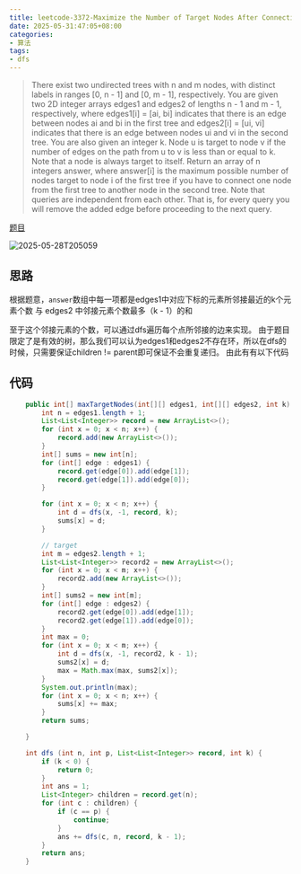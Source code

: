 ```yaml
---
title: leetcode-3372-Maximize the Number of Target Nodes After Connecting Trees I
date: 2025-05-31:47:05+08:00
categories: 
- 算法
tags: 
- dfs
---
```


> There exist two undirected trees with n and m nodes, with distinct labels in ranges [0, n - 1] and [0, m - 1], respectively.
> You are given two 2D integer arrays edges1 and edges2 of lengths n - 1 and m - 1, respectively, where edges1[i] = [ai, bi] indicates that there is an edge between nodes ai and bi in the first tree and edges2[i] = [ui, vi] indicates that there is an edge between nodes ui and vi in the second tree. You are also given an integer k.
> Node u is target to node v if the number of edges on the path from u to v is less than or equal to k. Note that a node is always target to itself.
> Return an array of n integers answer, where answer[i] is the maximum possible number of nodes target to node i of the first tree if you have to connect one node from the first tree to another node in the second tree.
> Note that queries are independent from each other. That is, for every query you will remove the added edge before proceeding to the next query.

<!-- more -->
[题目](https://leetcode.cn/problems/maximize-the-number-of-target-nodes-after-connecting-trees-i/description/)


![2025-05-28T205059](2025-05-28T205059.png)

## 思路
根据题意，``answer``数组中每一项都是edges1中对应下标的元素所邻接最近的k个元素个数 与 edges2 中邻接元素个数最多（k - 1）的和

至于这个邻接元素的个数，可以通过dfs遍历每个点所邻接的边来实现。
由于题目限定了是有效的树，那么我们可以认为edges1和edges2不存在环，所以在dfs的时候，只需要保证children != parent即可保证不会重复递归。
由此有有以下代码


## 代码
```java
    public int[] maxTargetNodes(int[][] edges1, int[][] edges2, int k) {
        int n = edges1.length + 1;
        List<List<Integer>> record = new ArrayList<>();
        for (int x = 0; x < n; x++) {
            record.add(new ArrayList<>());
        }
        int[] sums = new int[n];
        for (int[] edge : edges1) {    
            record.get(edge[0]).add(edge[1]);
            record.get(edge[1]).add(edge[0]);
        }

        for (int x = 0; x < n; x++) {
            int d = dfs(x, -1, record, k);
            sums[x] = d;
        }

        // target
        int m = edges2.length + 1;
        List<List<Integer>> record2 = new ArrayList<>();
        for (int x = 0; x < m; x++) {
            record2.add(new ArrayList<>());
        }
        int[] sums2 = new int[m];
        for (int[] edge : edges2) {    
            record2.get(edge[0]).add(edge[1]);
            record2.get(edge[1]).add(edge[0]);
        }
        int max = 0;
        for (int x = 0; x < m; x++) {
            int d = dfs(x, -1, record2, k - 1);
            sums2[x] = d;
            max = Math.max(max, sums2[x]);
        }
        System.out.println(max);
        for (int x = 0; x < n; x++) {
            sums[x] += max;
        }
        return sums;

    }

    int dfs (int n, int p, List<List<Integer>> record, int k) {
        if (k < 0) {
            return 0;
        }
        int ans = 1;
        List<Integer> children = record.get(n);
        for (int c : children) {
            if (c == p) {
                continue;
            }
            ans += dfs(c, n, record, k - 1);
        }
        return ans;
    }


```